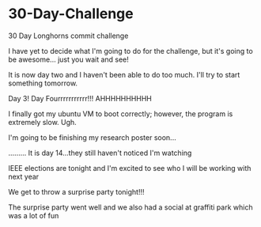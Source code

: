 # 30-Day-Challenge
30 Day Longhorns commit challenge

I have yet to decide what I'm going to do for the challenge, but it's going to be awesome...
just you wait and see!

It is now day two and I haven't been able to do too much. I'll try to start something tomorrow.

Day 3! Day Fourrrrrrrrrrr!!! AHHHHHHHHHH

I finally got my ubuntu VM to boot correctly; however, the program is extremely slow. Ugh.

I'm going to be finishing my research poster soon...

.........
It is day 14...they still haven't noticed I'm watching

IEEE elections are tonight and I'm excited to see who I will be working with next year

We get to throw a surprise party tonight!!!

The surprise party went well and we also had a social at graffiti park which was a lot of fun
